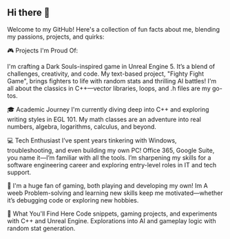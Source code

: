 ## Hi there 👋

Welcome to my GitHub! Here's a collection of fun facts about me, blending my passions, projects, and quirks:

🎮 Projects I'm Proud Of:

I'm crafting a Dark Souls-inspired game in Unreal Engine 5. It’s a blend of challenges, creativity, and code.
My text-based project, "Fighty Fight Game", brings fighters to life with random stats and thrilling AI battles!
I'm all about the classics in C++—vector libraries, loops, and .h files are my go-tos.

🎓 Academic Journey
I'm currently diving deep into C++ and exploring writing styles in EGL 101.
My math classes are an adventure into real numbers, algebra, logarithms, calculus, and beyond.

💻 Tech Enthusiast
I’ve spent years tinkering with Windows, troubleshooting, and even building my own PC!
Office 365, Google Suite, you name it—I’m familiar with all the tools.
I’m sharpening my skills for a software engineering career and exploring entry-level roles in IT and tech support.

🌟 
I'm a huge fan of gaming, both playing and developing my own!
Im A weeb 
Problem-solving and learning new skills keep me motivated—whether it’s debugging code or exploring new hobbies.

🔧 What You'll Find Here
Code snippets, gaming projects, and experiments with C++ and Unreal Engine.
Explorations into AI and gameplay logic with random stat generation.
